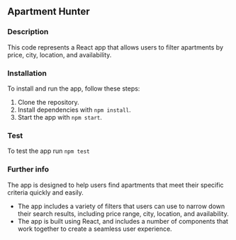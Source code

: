 ## Apartment Hunter 

### Description 

This code represents a React app that allows users to filter apartments by price, city, location, and availability.

### Installation 

To install and run the app, follow these steps:
1. Clone the repository.
2. Install dependencies with `npm install`.
3. Start the app with `npm start`.

### Test 
To test the app run `npm test`

### Further info 

The app is designed to help users find apartments that meet their specific criteria quickly and easily.

 * The app includes a variety of filters that users can use to narrow down their search results, including price range, city, location, and availability.
 * The app is built using React, and includes a number of components that work together to create a seamless user experience.
 

